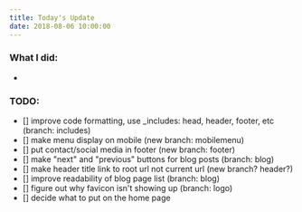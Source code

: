 ```yaml
---
title: Today's Update
date: 2018-08-06 10:00:00
---
```


### What I did:
- 

### TODO:
- [] improve code formatting, use _includes: head, header, footer, etc (branch: includes)
- [] make menu display on mobile (new branch: mobilemenu)
- [] put contact/social media in footer (new branch: footer)
- [] make "next" and "previous" buttons for blog posts (branch: blog)
- [] make header title link to root url not current url (new branch? header?)
- [] improve readability of blog page list (branch: blog)
- [] figure out why favicon isn't showing up (branch: logo)
- [] decide what to put on the home page
